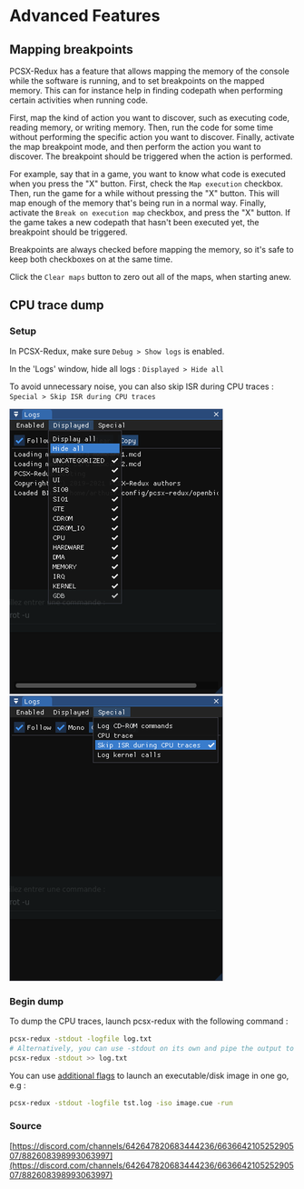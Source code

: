 # Advanced Features

## Mapping breakpoints

PCSX-Redux has a feature that allows mapping the memory of the console while the software is running, and to set breakpoints on the mapped memory. This can for instance help in finding codepath when performing certain activities when running code.

First, map the kind of action you want to discover, such as executing code, reading memory, or writing memory. Then, run the code for some time without performing the specific action you want to discover. Finally, activate the map breakpoint mode, and then perform the action you want to discover. The breakpoint should be triggered when the action is performed.

For example, say that in a game, you want to know what code is executed when you press the "X" button. First, check the `Map execution` checkbox. Then, run the game for a while without pressing the "X" button. This will map enough of the memory that's being run in a normal way. Finally, activate the `Break on execution map` checkbox, and press the "X" button. If the game takes a new codepath that hasn't been executed yet, the breakpoint should be triggered.

Breakpoints are always checked before mapping the memory, so it's safe to keep both checkboxes on at the same time.

Click the `Clear maps` button to zero out all of the maps, when starting anew.

## CPU trace dump

### Setup

In PCSX-Redux, make sure `Debug > Show logs` is enabled.

In the 'Logs' window, hide all logs : `Displayed > Hide all`

To avoid unnecessary noise, you can also skip ISR during CPU traces : `Special > Skip ISR during CPU traces`

![Hide all logs](./images/pcsx_cpu_dump_hide.png)
![Skip ISR during CPU traces](./images/pcsx_cpu_dump_isr.png)

### Begin dump

To dump the CPU traces, launch pcsx-redux with the following command :

```bash
pcsx-redux -stdout -logfile log.txt
# Alternatively, you can use -stdout on its own and pipe the output to a file.
pcsx-redux -stdout >> log.txt
```

You can use [additional flags](./cli_flags.md) to launch an executable/disk image in one go, e.g :

```bash
pcsx-redux -stdout -logfile tst.log -iso image.cue -run
```

### Source 

[https://discord.com/channels/642647820683444236/663664210525290507/882608398993063997](https://discord.com/channels/642647820683444236/663664210525290507/882608398993063997)
